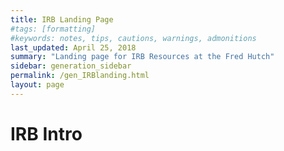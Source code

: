 ```yaml
---
title: IRB Landing Page
#tags: [formatting]
#keywords: notes, tips, cautions, warnings, admonitions
last_updated: April 25, 2018
summary: "Landing page for IRB Resources at the Fred Hutch"
sidebar: generation_sidebar
permalink: /gen_IRBlanding.html
layout: page
---
```


# IRB Intro
